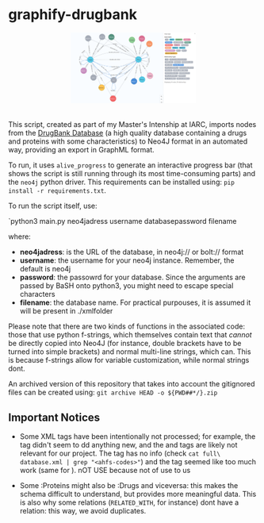 <!--
SPDX-FileCopyrightText: 2022 Pablo Marcos <software@loreak.org>

SPDX-License-Identifier: GPL-3.0-or-later
SPDX-License-Identifier: MIT
-->

# graphify-drugbank

<div align="center"> <img src="header.png" width="50%"> </div>
<br>

This script, created as part of my Master's Intenship at IARC, imports nodes from the [DrugBank Database](https://www.drugbank.com/) (a high quality database containing a drugs and proteins with some characteristics) to Neo4J format in an automated way, providing an export in GraphML format.

To run, it uses `alive_progress` to generate an interactive progress bar (that shows the script is still running through its most time-consuming parts) and the `neo4j` python driver. This requirements can be installed using: `pip install -r requirements.txt`.

To run the script itself, use:

`python3 main.py neo4jadress username databasepassword filename

where:

* **neo4jadress**: is the URL of the database, in neo4j:// or bolt:// format
* **username**: the username for your neo4j instance. Remember, the default is neo4j
* **password**: the passowrd for your database. Since the arguments are passed by BaSH onto python3, you might need to escape special characters
* **filename**: the database name. For practical purpouses, it is assumed it will be present in ./xmlfolder

Please note that there are two kinds of functions in the associated code: those that use python f-strings, which themselves contain text that *cannot* be directly copied into Neo4J (for instance, double brackets have to be turned into simple brackets) and normal multi-line strings, which can. This is because f-strings allow for variable customization, while normal strings dont.

An archived version of this repository that takes into account the gitignored files can be created using: `git archive HEAD -o ${PWD##*/}.zip`

## Important Notices

* Some XML tags have been intentionally not processed; for example, the <international-brands> tag didn't seem to dd anything new, and the <price> and <patents> tags are likely not relevant for our project. The <ahfs-codes> tag has no info (check ```cat full\ database.xml | grep "<ahfs-codes>"```) and the <pdb-entries> tag seemed like too much work (same for <salts>).
nOT USE <price/>  <patents/>because not of use to us

* Some :Proteins might also be :Drugs and viceversa: this makes the schema difficult to understand, but provides more meaningful data. This is also why some relations (```RELATED_WITH```, for instance) dont have a relation: this way, we avoid duplicates.
